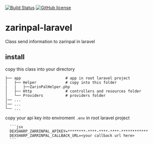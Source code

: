[![Build Status](https://travis-ci.org/MasoudZarjani/zarinpal-laravel.svg?branch=master)](https://travis-ci.org/MasoudZarjani/zarinpal-laravel) [![GitHub license](https://img.shields.io/badge/license-MIT-blue.svg)](https://github.com/MasoudZarjani/zarinpal-laravel/blob/master/LICENSE)

# zarinpal-laravel
Class send information to zarinpal in laravel

## install
copy this class into your directory



    ├── app                    # app in root laravel project
    │   ├── Helper             # copy into this folder
    |   |   ├──ZarinPalHelper.php      
    │   ├── Http               # controllers and resources folder
    │   └── Providers          # providers folder
    │── ...
    │── ...
    └── ...
    
 copy your api key into enviroment `.env` in root laravel project 
 
      ```jsx
      DEXSHARP_ZARRINPAL_APIKEY=********-****-****-****-************
      DEXSHARP_ZARRINPAL_CALLBACK_URL=<your callback url here>
      ```
